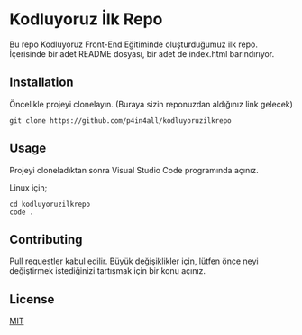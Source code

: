 # **Kodluyoruz İlk Repo**
Bu repo Kodluyoruz Front-End Eğitiminde oluşturduğumuz ilk repo. İçerisinde bir adet README dosyası, bir adet de index.html barındırıyor.

 ## **Installation**

Öncelikle projeyi clonelayın. (Buraya sizin reponuzdan aldığınız link gelecek)

```
git clone https://github.com/p4in4all/kodluyoruzilkrepo
```

## **Usage**
Projeyi cloneladıktan sonra Visual Studio Code programında açınız.

Linux için;

```
cd kodluyoruzilkrepo
code .
```

## **Contributing**
Pull requestler kabul edilir. Büyük değişiklikler için, lütfen önce neyi değiştirmek istediğinizi tartışmak için bir konu açınız.

## **License**
[MIT](/LICENSE)